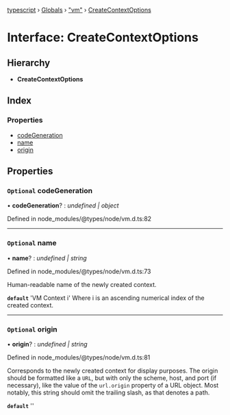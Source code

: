 [typescript](../README.md) › [Globals](../globals.md) › ["vm"](../modules/_vm_.md) › [CreateContextOptions](_vm_.createcontextoptions.md)

# Interface: CreateContextOptions

## Hierarchy

* **CreateContextOptions**

## Index

### Properties

* [codeGeneration](_vm_.createcontextoptions.md#optional-codegeneration)
* [name](_vm_.createcontextoptions.md#optional-name)
* [origin](_vm_.createcontextoptions.md#optional-origin)

## Properties

### `Optional` codeGeneration

• **codeGeneration**? : *undefined | object*

Defined in node_modules/@types/node/vm.d.ts:82

___

### `Optional` name

• **name**? : *undefined | string*

Defined in node_modules/@types/node/vm.d.ts:73

Human-readable name of the newly created context.

**`default`** 'VM Context i' Where i is an ascending numerical index of the created context.

___

### `Optional` origin

• **origin**? : *undefined | string*

Defined in node_modules/@types/node/vm.d.ts:81

Corresponds to the newly created context for display purposes.
The origin should be formatted like a `URL`, but with only the scheme, host, and port (if necessary),
like the value of the `url.origin` property of a URL object.
Most notably, this string should omit the trailing slash, as that denotes a path.

**`default`** ''
